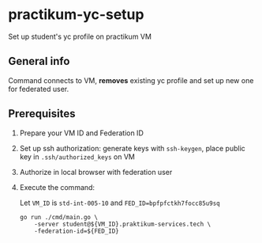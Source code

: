 # practikum-yc-setup
Set up student's yc profile on practikum VM

## General info
Command connects to VM, **removes** existing yc profile and set up new one for federated user.

## Prerequisites

1. Prepare your VM ID and Federation ID
2. Set up ssh authorization: generate keys with `ssh-keygen`, place public key in `.ssh/authorized_keys` on VM
3. Authorize in local browser with federation user
4. Execute the command:

   Let `VM_ID` is `std-int-005-10` and `FED_ID=bpfpfctkh7focc85u9sq`
   ```
   go run ./cmd/main.go \
       -server student@${VM_ID}.praktikum-services.tech \
       -federation-id=${FED_ID}
   ```
